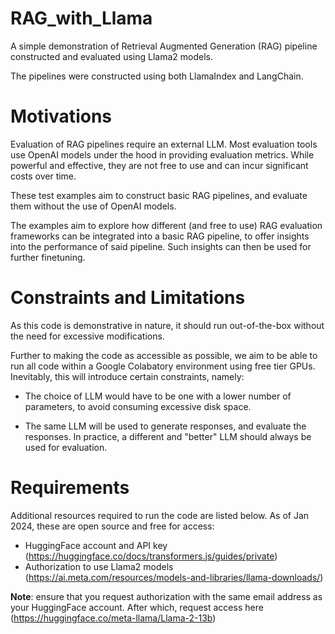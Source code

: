 # RAG_with_Llama
A simple demonstration of Retrieval Augmented Generation (RAG) pipeline constructed and evaluated using Llama2 models.

The pipelines were constructed using both LlamaIndex and LangChain.


# Motivations 

Evaluation of RAG pipelines require an external LLM. Most evaluation tools use OpenAI models under the hood in providing evaluation metrics. While powerful and effective, they are not free to use and can incur significant costs over time.

These test examples aim to construct basic RAG pipelines, and evaluate them without the use of OpenAI models.

The examples aim to explore how different (and free to use) RAG evaluation frameworks can be integrated into a basic RAG pipeline, to offer insights into the performance of said pipeline. Such insights can then be used for further finetuning.

# Constraints and Limitations

As this code is demonstrative in nature, it should run out-of-the-box without the need for excessive modifications. 

Further to making the code as accessible as possible, we aim to be able to run all code within a Google Colabatory environment using free tier GPUs. Inevitably, this will introduce certain constraints, namely:

- The choice of LLM would have to be one with a lower number of parameters, to avoid consuming excessive disk space.

  
- The same LLM will be used to generate responses, and evaluate the responses. In practice, a different and "better" LLM should always be used for evaluation.

# Requirements

Additional resources required to run the code are listed below. As of Jan 2024, these are open source and free for access:

- HuggingFace account and API key (https://huggingface.co/docs/transformers.js/guides/private)
- Authorization to use Llama2 models (https://ai.meta.com/resources/models-and-libraries/llama-downloads/)

**Note**: ensure that you request authorization with the same email address as your HuggingFace account. After which, request access here (https://huggingface.co/meta-llama/Llama-2-13b) 

